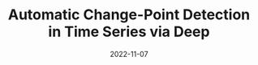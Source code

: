 ---
title: "Automatic Change-Point Detection in Time Series via Deep"
collection: publications
permalink: /publication/2022-11-07JieAutoCPD
date: 2022-11-07
venue: 'arXiv'
pubtype: 'preprint'
paperurl: '/files/2022-11-07JieAutoCPD.pdf'
link: 'https://arxiv.org/pdf/2211.03860.pdf'
github: 'https://github.com/Jieli12/AutoCPD'
citation: '<b>Jie Li</b>, Paul Fearnhead, Piotr Fryzlewicz and Tengyao Wang  (2022). Automatic Change-Point Detection in Time Series via Deep  <i>arXiv </i>,1-16. arXiv:2211.03860.'
---